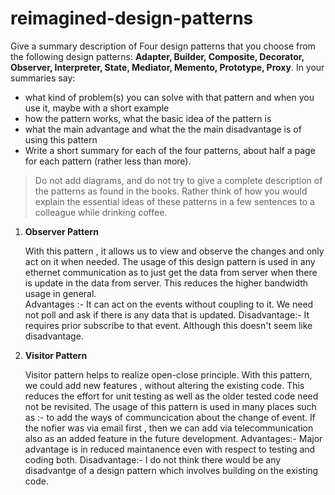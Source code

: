 # reimagined-design-patterns

Give a summary description of Four design patterns that you choose from the following design patterns: **Adapter,  Builder, Composite, Decorator, Observer, Interpreter, State, Mediator, Memento, Prototype, Proxy**. In your summaries say:

- what kind of problem(s) you can solve with that pattern and when you use it, maybe with a short example
- how the pattern works, what the basic idea of the pattern is
- what the main advantage and what the the main disadvantage is of using this pattern
- Write a short summary for each of the four patterns, about half a page for each pattern (rather less than more). 

> Do not add diagrams, and do not try to give a complete description of the patterns as found in the books. Rather think of how you would explain the essential ideas of these patterns in a few sentences to a colleague while drinking coffee.


1. **Observer Pattern**

   With this pattern , it allows us to view and observe the changes and only act on it when needed. The usage of this design pattern is used in any ethernet communication as to just get the data from server when there is update in the data from server. This reduces the higher bandwidth usage in general.  
   Advantages :- It can act on the events without coupling to it. We need not poll and ask if there is any data that is updated. 
   Disadvantage:- It requires prior subscribe to that event. Although this doesn't seem like disadvantage.
   
 2. **Visitor Pattern**
 
    Visitor pattern helps to realize open-close principle. With this pattern, we could add new features , without altering the existing code. This reduces the effort for unit testing as well as the older tested code need not be revisited. The usage of this pattern is used in many places such as :- to add the ways of communcication about the change of event. If the nofier was via email first , then we can add via telecommunication also as an added feature in the future development.
    Advantages:- Major advantage is in reduced maintanence even with respect to testing and coding both.
    Disadvantage:- I do not think there would be any disadvantge of a design pattern which involves building on the existing code.
    
  
